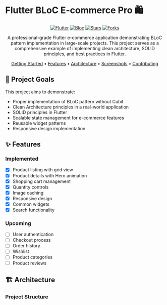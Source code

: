 # Flutter BLoC E-commerce Pro 🛍️

<div align="center">

[![Flutter](https://img.shields.io/badge/Flutter-3.0+-02569B?logo=flutter)](https://flutter.dev/)
[![Bloc](https://img.shields.io/badge/Bloc-8.1.3-blue?logo=blockit)](https://bloclibrary.dev/)
[![Stars](https://img.shields.io/github/stars/yourusername/flutter_bloc_ecommerce_pro?style=social)](https://github.com/yourusername/flutter_bloc_ecommerce_pro/stargazers)
[![Forks](https://img.shields.io/github/forks/yourusername/flutter_bloc_ecommerce_pro?style=social)](https://github.com/yourusername/flutter_bloc_ecommerce_pro/network/members)

A professional-grade Flutter e-commerce application demonstrating BLoC pattern implementation in large-scale projects. This project serves as a comprehensive example of implementing clean architecture, SOLID principles, and best practices in Flutter.

[Getting Started](#getting-started) •
[Features](#features) •
[Architecture](#architecture) •
[Screenshots](#screenshots) •
[Contributing](#contributing)

</div>

## 🎯 Project Goals

This project aims to demonstrate:
- Proper implementation of BLoC pattern without Cubit
- Clean Architecture principles in a real-world application
- SOLID principles in Flutter
- Scalable state management for e-commerce features
- Reusable widget patterns
- Responsive design implementation

## ✨ Features

### Implemented
- [x] Product listing with grid view
- [x] Product details with Hero animation
- [x] Shopping cart management
- [x] Quantity controls
- [x] Image caching
- [x] Responsive design
- [x] Common widgets
- [x] Search functionality

### Upcoming
- [ ] User authentication
- [ ] Checkout process
- [ ] Order history
- [ ] Wishlist
- [ ] Product categories
- [ ] Product reviews

## 🏗️ Architecture

### Project Structure
